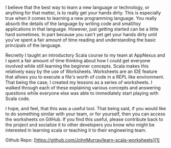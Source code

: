 I believe that the best way to learn a new language or technology, or anything for that
matter, is to really get your hands dirty. This is especially true when it comes to learning
a new programming language. You really absorb the details of the language by writing code
and small/toy applications in that language. However, just getting started can be a little
hard sometimes. In part because you can't yet get your hands dirty until you've spent a fair
amount of time reading and understanding the basic principals of the language.

Recnetly I taught an introductory Scala course to my team at AppNexus and I spent a fair amount
of time thinking about how I could get everyone involved while still learning the beginner concepts.
Scala makes this relatively easy by the use of Worksheets. Worksheets are an IDE feature that
allows you to execute a file's worth of code in a REPL like environment. That being the case, I
created my lessons as a series of worksheets. I walked through each of these explaining various
concepts and answering questions while everyone else was able to immediately start playing with
Scala code.

I hope, and feel, that this was a useful tool. That being said, if you would like to do something
similar with your team, or for yourself, then you can access the worksheets on GitHub. If you find
this useful, please contribute back to the project and socialize it to other developers you know who
might be interested in learning scala or teaching it to their engineering team.

Github Repo: [https://github.com/JohnMurray/learn-scala-worksheets][1]



  [1]: https://github.com/JohnMurray/learn-scala-worksheets